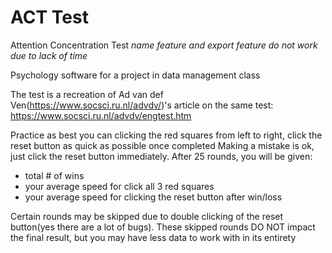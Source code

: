 # ACT Test
Attention Concentration Test
*name feature and export feature do not work due to lack of time*

Psychology software for a project in data management class

The test is a recreation of Ad van def Ven(https://www.socsci.ru.nl/advdv/)'s article on the same test: https://www.socsci.ru.nl/advdv/engtest.htm

Practice as best you can clicking the red squares from left to right, click the reset button as quick as possible once completed
Making a mistake is ok, just click the reset button immediately.
After 25 rounds, you will be given:
- total # of wins
- your average speed for click all 3 red squares
- your average speed for clicking the reset button after win/loss

Certain rounds may be skipped due to double clicking of the reset button(yes there are a lot of bugs).
These skipped rounds DO NOT impact the final result, but you may have less data to work with in its entirety